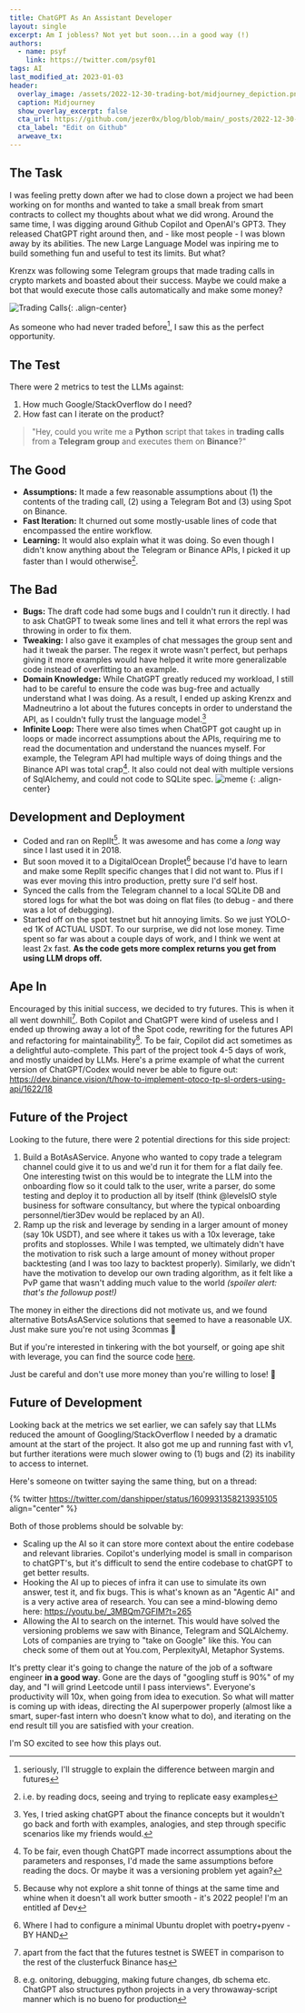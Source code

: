```yaml
---
title: ChatGPT As An Assistant Developer
layout: single
excerpt: Am I jobless? Not yet but soon...in a good way (!)
authors:
  - name: psyf
    link: https://twitter.com/psyf01
tags: AI
last_modified_at: 2023-01-03
header:
  overlay_image: /assets/2022-12-30-trading-bot/midjourney_depiction.png
  caption: Midjourney
  show_overlay_excerpt: false
  cta_url: https://github.com/jezer0x/blog/blob/main/_posts/2022-12-30-trading-bot.md
  cta_label: "Edit on Github"
  arweave_tx:
---
```


## The Task

I was feeling pretty down after we had to close down a project we had been working on for months and wanted to take a small break from smart contracts to collect my thoughts about what we did wrong. Around the same time, I was digging around Github Copilot and OpenAI's GPT3. They released ChatGPT right around then, and - like most people - I was blown away by its abilities. The new Large Language Model was inpiring me to build something fun and useful to test its limits. But what?

Krenzx was following some Telegram groups that made trading calls in crypto markets and boasted about their success. Maybe we could make a bot that would execute those calls automatically and make some money?

![Trading Calls](../assets/2022-12-30-trading-bot/call_example.png){: .align-center}

As someone who had never traded before[^seriously], I saw this as the perfect opportunity.

## The Test

There were 2 metrics to test the LLMs against:

1. How much Google/StackOverflow do I need?
2. How fast can I iterate on the product?

> "Hey, could you write me a **Python** script that takes in **trading calls** from a **Telegram group** and executes them on **Binance**?"

## The Good

- **Assumptions:** It made a few reasonable assumptions about (1) the contents of the trading call, (2) using a Telegram Bot and (3) using Spot on Binance.
- **Fast Iteration:** It churned out some mostly-usable lines of code that encompassed the entire workflow.
- **Learning:** It would also explain what it was doing. So even though I didn't know anything about the Telegram or Binance APIs, I picked it up faster than I would otherwise[^otherwise].

## The Bad

- **Bugs:** The draft code had some bugs and I couldn't run it directly. I had to ask ChatGPT to tweak some lines and tell it what errors the repl was throwing in order to fix them.
- **Tweaking:** I also gave it examples of chat messages the group sent and had it tweak the parser. The regex it wrote wasn't perfect, but perhaps giving it more examples would have helped it write more generalizable code instead of overfitting to an example.
- **Domain Knowledge:** While ChatGPT greatly reduced my workload, I still had to be careful to ensure the code was bug-free and actually understand what I was doing. As a result, I ended up asking Krenzx and Madneutrino a lot about the futures concepts in order to understand the API, as I couldn't fully trust the language model.[^itried]
- **Infinite Loop:** There were also times when ChatGPT got caught up in loops or made incorrect assumptions about the APIs, requiring me to read the documentation and understand the nuances myself. For example, the Telegram API had multiple ways of doing things and the Binance API was total crap[^tbf]. It also could not deal with multiple versions of SqlAlchemy, and could not code to SQLite spec.
  ![meme](../assets/2022-12-30-trading-bot/openai-meme.png)
  {: .align-center}

## Development and Deployment

- Coded and ran on ReplIt[^whynot]. It was awesome and has come a _long_ way since I last used it in 2018.
- But soon moved it to a DigitalOcean Droplet[^config] because I'd have to learn and make some ReplIt specific changes that I did not want to. Plus if I was ever moving this intro production, pretty sure I'd self host.
- Synced the calls from the Telegram channel to a local SQLite DB and stored logs for what the bot was doing on flat files (to debug - and there was a lot of debugging).
- Started off on the spot testnet but hit annoying limits. So we just YOLO-ed 1K of ACTUAL USDT. To our surprise, we did not lose money. Time spent so far was about a couple days of work, and I think we went at least 2x fast. **As the code gets more complex returns you get from using LLM drops off.**

## Ape In

Encouraged by this initial success, we decided to try futures. This is when it all went downhill[^sweet]. Both Copilot and ChatGPT were kind of useless and I ended up throwing away a lot of the Spot code, rewriting for the futures API and refactoring for maintainability[^maintain]. To be fair, Copilot did act sometimes as a delightful auto-complete. This part of the project took 4-5 days of work, and mostly unaided by LLMs. Here's a prime example of what the current version of ChatGPT/Codex would never be able to figure out: https://dev.binance.vision/t/how-to-implement-otoco-tp-sl-orders-using-api/1622/18

## Future of the Project

Looking to the future, there were 2 potential directions for this side project:

1. Build a BotAsAService. Anyone who wanted to copy trade a telegram channel could give it to us and we'd run it for them for a flat daily fee. One interesting twist on this would be to integrate the LLM into the onboarding flow so it could talk to the user, write a parser, do some testing and deploy it to production all by itself (think @levelsIO style business for software consultancy, but where the typical onboarding personnel/tier3Dev would be replaced by an AI).
2. Ramp up the risk and leverage by sending in a larger amount of money (say 10k USDT), and see where it takes us with a 10x leverage, take profits and stoplosses. While I was tempted, we ultimately didn't have the motivation to risk such a large amount of money without proper backtesting (and I was too lazy to backtest properly). Similarly, we didn't have the motivation to develop our own trading algorithm, as it felt like a PvP game that wasn't adding much value to the world _(spoiler alert: that's the followup post!)_

The money in either the directions did not motivate us, and we found alternative BotsAsAService solutions that seemed to have a reasonable UX. Just make sure you're not using 3commas :clown_face:

But if you're interested in tinkering with the bot yourself, or going ape shit with leverage, you can find the source code [here](https://github.com/madneutrino/trading-bot/tree/main).

Just be careful and don't use more money than you're willing to lose! :monkey:

## Future of Development

Looking back at the metrics we set earlier, we can safely say that LLMs reduced the amount of Googling/StackOverflow I needed by a dramatic amount at the start of the project. It also got me up and running fast with v1, but further iterations were much slower owing to (1) bugs and (2) its inability to access to internet.

Here's someone on twitter saying the same thing, but on a thread:

{% twitter https://twitter.com/danshipper/status/1609931358213935105 align="center" %}

Both of those problems should be solvable by:

- Scaling up the AI so it can store more context about the entire codebase and relevant libraries. Copilot's underlying model is small in comparison to chatGPT's, but it's difficult to send the entire codebase to chatGPT to get better results.
- Hooking the AI up to pieces of infra it can use to simulate its own answer, test it, and fix bugs. This is what's known as an "Agentic AI" and is a very active area of research. You can see a mind-blowing demo here: https://youtu.be/_3MBQm7GFIM?t=265
- Allowing the AI to search on the internet. This would have solved the versioning problems we saw with Binance, Telegram and SQLAlchemy. Lots of companies are trying to "take on Google" like this. You can check some of them out at You.com, PerplexityAI, Metaphor Systems.

It's pretty clear it's going to change the nature of the job of a software engineer **in a good way**. Gone are the days of "googling stuff is 90%" of my day, and "I will grind Leetcode until I pass interviews". Everyone's productivity will 10x, when going from idea to execution. So what will matter is coming up with ideas, directing the AI superpower properly (almost like a smart, super-fast intern who doesn't know what to do), and iterating on the end result till you are satisfied with your creation.

I'm SO excited to see how this plays out.

[^seriously]: seriously, I'll struggle to explain the difference between margin and futures
[^otherwise]: i.e. by reading docs, seeing and trying to replicate easy examples
[^itried]: Yes, I tried asking chatGPT about the finance concepts but it wouldn't go back and forth with examples, analogies, and step through specific scenarios like my friends would.
[^tbf]: To be fair, even though ChatGPT made incorrect assumptions about the parameters and responses, I'd made the same assumptions before reading the docs. Or maybe it was a versioning problem yet again?
[^whynot]: Because why not explore a shit tonne of things at the same time and whine when it doesn't all work butter smooth - it's 2022 people! I'm an entitled af Dev
[^maintain]: e.g. onitoring, debugging, making future changes, db schema etc. ChatGPT also structures python projects in a very throwaway-script manner which is no bueno for production
[^sweet]: apart from the fact that the futures testnet is SWEET in comparison to the rest of the clusterfuck Binance has
[^config]: Where I had to configure a minimal Ubuntu droplet with poetry+pyenv - BY HAND
